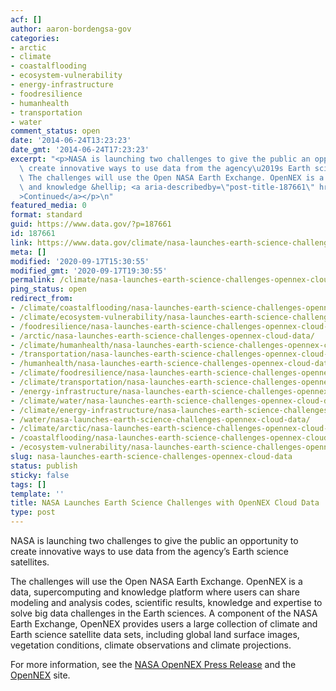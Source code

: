 ```yaml
---
acf: []
author: aaron-bordengsa-gov
categories:
- arctic
- climate
- coastalflooding
- ecosystem-vulnerability
- energy-infrastructure
- foodresilience
- humanhealth
- transportation
- water
comment_status: open
date: '2014-06-24T13:23:23'
date_gmt: '2014-06-24T17:23:23'
excerpt: "<p>NASA is launching two challenges to give the public an opportunity to\
  \ create innovative ways to use data from the agency\u2019s Earth science satellites.\
  \ The challenges will use the Open NASA Earth Exchange. OpenNEX is a data, supercomputing\
  \ and knowledge &hellip; <a aria-describedby=\"post-title-187661\" href=\"https://www.data.gov/climate/nasa-launches-earth-science-challenges-opennex-cloud-data/\"\
  >Continued</a></p>\n"
featured_media: 0
format: standard
guid: https://www.data.gov/?p=187661
id: 187661
link: https://www.data.gov/climate/nasa-launches-earth-science-challenges-opennex-cloud-data/
meta: []
modified: '2020-09-17T15:30:55'
modified_gmt: '2020-09-17T19:30:55'
permalink: /climate/nasa-launches-earth-science-challenges-opennex-cloud-data/
ping_status: open
redirect_from:
- /climate/coastalflooding/nasa-launches-earth-science-challenges-opennex-cloud-data/
- /climate/ecosystem-vulnerability/nasa-launches-earth-science-challenges-opennex-cloud-data/
- /foodresilience/nasa-launches-earth-science-challenges-opennex-cloud-data/
- /arctic/nasa-launches-earth-science-challenges-opennex-cloud-data/
- /climate/humanhealth/nasa-launches-earth-science-challenges-opennex-cloud-data/
- /transportation/nasa-launches-earth-science-challenges-opennex-cloud-data/
- /humanhealth/nasa-launches-earth-science-challenges-opennex-cloud-data/
- /climate/foodresilience/nasa-launches-earth-science-challenges-opennex-cloud-data/
- /climate/transportation/nasa-launches-earth-science-challenges-opennex-cloud-data/
- /energy-infrastructure/nasa-launches-earth-science-challenges-opennex-cloud-data/
- /climate/water/nasa-launches-earth-science-challenges-opennex-cloud-data/
- /climate/energy-infrastructure/nasa-launches-earth-science-challenges-opennex-cloud-data/
- /water/nasa-launches-earth-science-challenges-opennex-cloud-data/
- /climate/arctic/nasa-launches-earth-science-challenges-opennex-cloud-data/
- /coastalflooding/nasa-launches-earth-science-challenges-opennex-cloud-data/
- /ecosystem-vulnerability/nasa-launches-earth-science-challenges-opennex-cloud-data/
slug: nasa-launches-earth-science-challenges-opennex-cloud-data
status: publish
sticky: false
tags: []
template: ''
title: NASA Launches Earth Science Challenges with OpenNEX Cloud Data
type: post
---
```

NASA is launching two challenges to give the public an opportunity to create innovative ways to use data from the agency’s Earth science satellites.


The challenges will use the Open NASA Earth Exchange. OpenNEX is a data, supercomputing and knowledge platform where users can share modeling and analysis codes, scientific results, knowledge and expertise to solve big data challenges in the Earth sciences. A component of the NASA Earth Exchange, OpenNEX provides users a large collection of climate and Earth science satellite data sets, including global land surface images, vegetation conditions, climate observations and climate projections.


For more information, see the [NASA OpenNEX Press Release](http://www.nasa.gov/press/2014/june/nasa-launches-earth-science-challenges-with-opennex-cloud-data/) and the [OpenNEX](https://nex.nasa.gov/OpenNEX) site.


